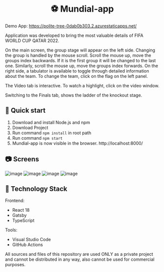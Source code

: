 <h1 align="center">
  ⚽ Mundial-app
</h1>

Demo App: https://polite-tree-0dab0b303.2.azurestaticapps.net/

<p>Application was developed to bring the most valuable details of FIFA WORLD CUP QATAR 2022.
</p>

<p>
On the main screen, the group stage will appear on the left side. Changing the group is handled by the mouse scroll. Scroll the mouse up, move the groups index backwards. If it is the first group it will be changed to the last one. Similarly, scroll the mouse up, move the groups index forwards. On the right side, a tabulator is available to toggle through detailed information about the team. To change the team, click on the flag on the left panel. 
</p>

<p>
The Video tab is interactive. To watch a highlight, click on the video window.
</p>

<p>Switching to the Finals tab, shows the ladder of the knockout stage. 
</p>

</p>

## 🚀 Quick start
1. Download and install Node.js and npm
2. Download Project
3. Run command `npm install` in root path
4. Run command `npm start`
5. Mundial-app is now visible in the browser. http://localhost:8000/

## 📷 Screens

![image](https://user-images.githubusercontent.com/38471368/209653962-ea71a34e-07d1-4069-8e43-c00a73274234.png)
![image](https://user-images.githubusercontent.com/38471368/209654026-aee31922-5642-411a-a77e-99a1c771506b.png)
![image](https://user-images.githubusercontent.com/38471368/209654071-996fe553-5bff-42c0-acea-90ca124fcd3b.png)
![image](https://user-images.githubusercontent.com/38471368/209654111-5815d44d-7ad2-4ca7-8e72-501c2e8a86d9.png)

## 🧪 Technology Stack

Frontend:

- React 18
- Gatsby
- TypeScript

Tools:

- Visual Studio Code
- GitHub Actions

<p>
All sources and files of this repository are used ONLY as a private project and cannot be distributed in any way, also cannot be used for commercial purposes.  
</p>
